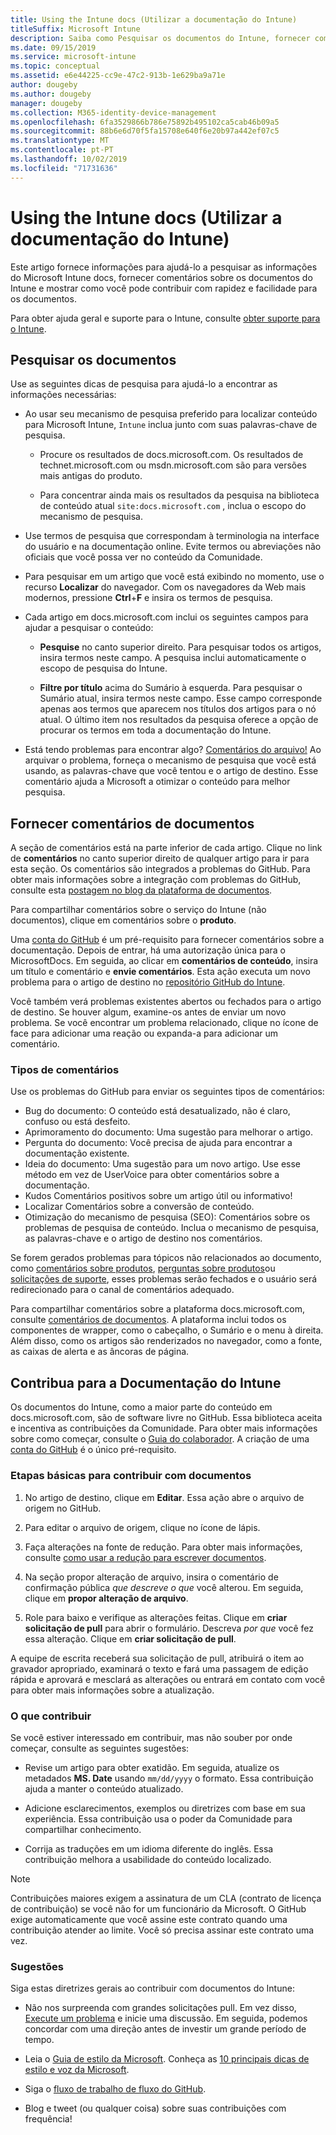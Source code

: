 ```yaml
---
title: Using the Intune docs (Utilizar a documentação do Intune)
titleSuffix: Microsoft Intune
description: Saiba como Pesquisar os documentos do Intune, fornecer comentários de documentos e contribuir com os documentos.
ms.date: 09/15/2019
ms.service: microsoft-intune
ms.topic: conceptual
ms.assetid: e6e44225-cc9e-47c2-913b-1e629ba9a71e
author: dougeby
ms.author: dougeby
manager: dougeby
ms.collection: M365-identity-device-management
ms.openlocfilehash: 6fa3529866b786e75892b495102ca5cab46b09a5
ms.sourcegitcommit: 88b6e6d70f5fa15708e640f6e20b97a442ef07c5
ms.translationtype: MT
ms.contentlocale: pt-PT
ms.lasthandoff: 10/02/2019
ms.locfileid: "71731636"
---
```

# <a name="using-the-intune-docs"></a>Using the Intune docs (Utilizar a documentação do Intune)

Este artigo fornece informações para ajudá-lo a pesquisar as informações do Microsoft Intune docs, fornecer comentários sobre os documentos do Intune e mostrar como você pode contribuir com rapidez e facilidade para os documentos.

Para obter ajuda geral e suporte para o Intune, consulte [obter suporte para o Intune](../get-support.md).

## <a name="search-the-docs"></a>Pesquisar os documentos

 Use as seguintes dicas de pesquisa para ajudá-lo a encontrar as informações necessárias:  

- Ao usar seu mecanismo de pesquisa preferido para localizar conteúdo para Microsoft Intune, `Intune` inclua junto com suas palavras-chave de pesquisa.  

  - Procure os resultados de docs.microsoft.com. Os resultados de technet.microsoft.com ou msdn.microsoft.com são para versões mais antigas do produto.  

  - Para concentrar ainda mais os resultados da pesquisa na biblioteca de conteúdo atual `site:docs.microsoft.com` , inclua o escopo do mecanismo de pesquisa.  

- Use termos de pesquisa que correspondam à terminologia na interface do usuário e na documentação online. Evite termos ou abreviações não oficiais que você possa ver no conteúdo da Comunidade.

- Para pesquisar em um artigo que você está exibindo no momento, use o recurso **Localizar** do navegador. Com os navegadores da Web mais modernos, pressione **Ctrl**+**F** e insira os termos de pesquisa.  

- Cada artigo em docs.microsoft.com inclui os seguintes campos para ajudar a pesquisar o conteúdo:  

  - **Pesquise** no canto superior direito. Para pesquisar todos os artigos, insira termos neste campo. A pesquisa inclui automaticamente o escopo de pesquisa do Intune.

  - **Filtre por título** acima do Sumário à esquerda. Para pesquisar o Sumário atual, insira termos neste campo. Esse campo corresponde apenas aos termos que aparecem nos títulos dos artigos para o nó atual. O último item nos resultados da pesquisa oferece a opção de procurar os termos em toda a documentação do Intune.

- Está tendo problemas para encontrar algo? [Comentários do arquivo!](#provide-doc-feedback) Ao arquivar o problema, forneça o mecanismo de pesquisa que você está usando, as palavras-chave que você tentou e o artigo de destino. Esse comentário ajuda a Microsoft a otimizar o conteúdo para melhor pesquisa.  

## <a name="provide-doc-feedback"></a>Fornecer comentários de documentos

A seção de comentários está na parte inferior de cada artigo. Clique no link de **comentários** no canto superior direito de qualquer artigo para ir para esta seção. Os comentários são integrados a problemas do GitHub. Para obter mais informações sobre a integração com problemas do GitHub, consulte esta [postagem no blog da plataforma de documentos](https://docs.microsoft.com/teamblog/a-new-feedback-system-is-coming-to-docs).

Para compartilhar comentários sobre o serviço do Intune (não documentos), clique em comentários sobre o **produto**.

Uma [conta do GitHub](https://github.com/join) é um pré-requisito para fornecer comentários sobre a documentação. Depois de entrar, há uma autorização única para o MicrosoftDocs. Em seguida, ao clicar em **comentários de conteúdo**, insira um título e comentário e **envie comentários**. Esta ação executa um novo problema para o artigo de destino no [repositório GitHub do Intune](https://github.com/MicrosoftDocs/intunedocs/issues).

Você também verá problemas existentes abertos ou fechados para o artigo de destino. Se houver algum, examine-os antes de enviar um novo problema. Se você encontrar um problema relacionado, clique no ícone de face para adicionar uma reação ou expanda-a para adicionar um comentário.

### <a name="types-of-feedback"></a>Tipos de comentários

Use os problemas do GitHub para enviar os seguintes tipos de comentários:

- Bug do documento: O conteúdo está desatualizado, não é claro, confuso ou está desfeito.
- Aprimoramento do documento: Uma sugestão para melhorar o artigo.
- Pergunta do documento: Você precisa de ajuda para encontrar a documentação existente.
- Ideia do documento: Uma sugestão para um novo artigo. Use esse método em vez de UserVoice para obter comentários sobre a documentação.
- Kudos Comentários positivos sobre um artigo útil ou informativo!
- Localizar Comentários sobre a conversão de conteúdo.
- Otimização do mecanismo de pesquisa (SEO): Comentários sobre os problemas de pesquisa de conteúdo. Inclua o mecanismo de pesquisa, as palavras-chave e o artigo de destino nos comentários.

Se forem gerados problemas para tópicos não relacionados ao documento, como [comentários sobre produtos](https://microsoftintune.uservoice.com/forums/291681-ideas), [perguntas sobre produtos](https://social.technet.microsoft.com/Forums/en-US/home?forum=microsoftintuneprod)ou [solicitações de suporte](../get-support.md), esses problemas serão fechados e o usuário será redirecionado para o canal de comentários adequado.

Para compartilhar comentários sobre a plataforma docs.microsoft.com, consulte [comentários de documentos](https://aka.ms/sitefeedback). A plataforma inclui todos os componentes de wrapper, como o cabeçalho, o Sumário e o menu à direita. Além disso, como os artigos são renderizados no navegador, como a fonte, as caixas de alerta e as âncoras de página.

## <a name="contribute-to-docs"></a>Contribua para a Documentação do Intune

Os documentos do Intune, como a maior parte do conteúdo em docs.microsoft.com, são de software livre no GitHub. Essa biblioteca aceita e incentiva as contribuições da Comunidade. Para obter mais informações sobre como começar, consulte o [Guia do colaborador](https://docs.microsoft.com/contribute). A criação de uma [conta do GitHub](https://github.com/join) é o único pré-requisito.

### <a name="basic-steps-to-contribute-to-docs"></a>Etapas básicas para contribuir com documentos

1. No artigo de destino, clique em **Editar**. Essa ação abre o arquivo de origem no GitHub.  

2. Para editar o arquivo de origem, clique no ícone de lápis.  

3. Faça alterações na fonte de redução. Para obter mais informações, consulte [como usar a redução para escrever documentos](https://docs.microsoft.com/contribute/how-to-write-use-markdown).  

4. Na seção propor alteração de arquivo, insira o comentário de confirmação pública *que descreve o que* você alterou. Em seguida, clique em **propor alteração de arquivo**.  

5. Role para baixo e verifique as alterações feitas. Clique em **criar solicitação de pull** para abrir o formulário. Descreva *por que* você fez essa alteração. Clique em **criar solicitação de pull**.

A equipe de escrita receberá sua solicitação de pull, atribuirá o item ao gravador apropriado, examinará o texto e fará uma passagem de edição rápida e aprovará e mesclará as alterações ou entrará em contato com você para obter mais informações sobre a atualização.  

### <a name="what-to-contribute"></a>O que contribuir

Se você estiver interessado em contribuir, mas não souber por onde começar, consulte as seguintes sugestões:  

- Revise um artigo para obter exatidão. Em seguida, atualize os metadados **MS. Date** usando `mm/dd/yyyy` o formato. Essa contribuição ajuda a manter o conteúdo atualizado.  

- Adicione esclarecimentos, exemplos ou diretrizes com base em sua experiência. Essa contribuição usa o poder da Comunidade para compartilhar conhecimento.

- Corrija as traduções em um idioma diferente do inglês. Essa contribuição melhora a usabilidade do conteúdo localizado.  

> [!Note]  
> Contribuições maiores exigem a assinatura de um CLA (contrato de licença de contribuição) se você não for um funcionário da Microsoft. O GitHub exige automaticamente que você assine este contrato quando uma contribuição atender ao limite. Você só precisa assinar este contrato uma vez.

### <a name="tips"></a>Sugestões

Siga estas diretrizes gerais ao contribuir com documentos do Intune:

- Não nos surpreenda com grandes solicitações pull. Em vez disso, [Execute um problema](#provide-doc-feedback) e inicie uma discussão. Em seguida, podemos concordar com uma direção antes de investir um grande período de tempo.  

- Leia o [Guia de estilo da Microsoft](https://aka.ms/MicrosoftStyle). Conheça as [10 principais dicas de estilo e voz da Microsoft](https://docs.microsoft.com/style-guide/top-10-tips-style-voice).  

- Siga o [fluxo de trabalho de fluxo do GitHub](https://guides.github.com/introduction/flow/).  

- Blog e tweet (ou qualquer coisa) sobre suas contribuições com frequência!  
